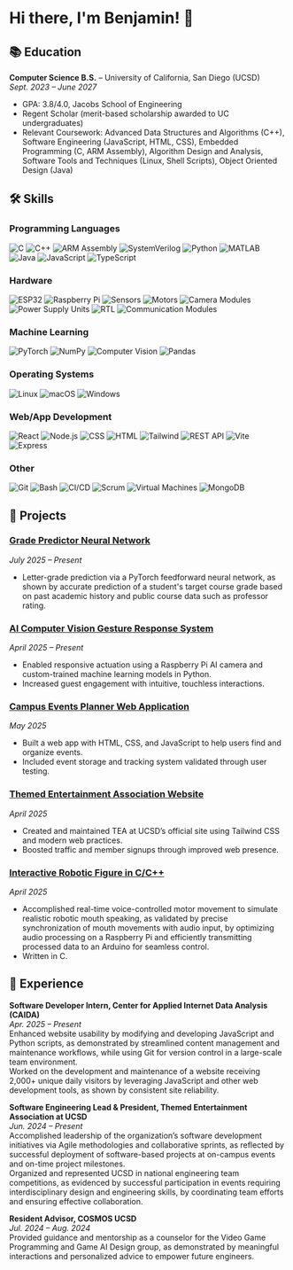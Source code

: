 # Hi there, I'm Benjamin! 👋

## 📚 Education
**Computer Science B.S.** – University of California, San Diego (UCSD)  
*Sept. 2023 – June 2027*  
- GPA: 3.8/4.0, Jacobs School of Engineering  
- Regent Scholar (merit-based scholarship awarded to UC undergraduates)  
- Relevant Coursework: Advanced Data Structures and Algorithms (C++), Software Engineering (JavaScript, HTML, CSS), Embedded Programming (C, ARM Assembly), Algorithm Design and Analysis, Software Tools and Techniques (Linux, Shell Scripts), Object Oriented Design (Java)


## 🛠 Skills

### Programming Languages  
![C](https://img.shields.io/badge/C-00599C?style=for-the-badge&logo=c&logoColor=white) ![C++](https://img.shields.io/badge/C%2B%2B-00599C?style=for-the-badge&logo=c%2B%2B&logoColor=white) ![ARM Assembly](https://img.shields.io/badge/ARM%20Assembly-35495E?style=for-the-badge&logo=arm&logoColor=white) ![SystemVerilog](https://img.shields.io/badge/SystemVerilog-00BFFF?style=for-the-badge&logo=verilog&logoColor=white) ![Python](https://img.shields.io/badge/Python-3776AB?style=for-the-badge&logo=python&logoColor=white) ![MATLAB](https://img.shields.io/badge/MATLAB-EA3A30?style=for-the-badge&logo=mathworks&logoColor=white) ![Java](https://img.shields.io/badge/Java-007396?style=for-the-badge&logo=java&logoColor=white) ![JavaScript](https://img.shields.io/badge/JavaScript-F7DF1E?style=for-the-badge&logo=javascript&logoColor=black) ![TypeScript](https://img.shields.io/badge/TypeScript-3178C6?style=for-the-badge&logo=typescript&logoColor=white)  

### Hardware  
![ESP32](https://img.shields.io/badge/ESP32-3C3C3C?style=for-the-badge&logo=espressif&logoColor=white) ![Raspberry Pi](https://img.shields.io/badge/Raspberry%20Pi-C51A4A?style=for-the-badge&logo=raspberrypi&logoColor=white) ![Sensors](https://img.shields.io/badge/Sensors-4CAF50?style=for-the-badge) ![Motors](https://img.shields.io/badge/Motors-9C27B0?style=for-the-badge) ![Camera Modules](https://img.shields.io/badge/Camera%20Modules-607D8B?style=for-the-badge) ![Power Supply Units](https://img.shields.io/badge/Power%20Supply%20Units-FF5722?style=for-the-badge) ![RTL](https://img.shields.io/badge/Register%20Transfer%20Logic-00BCD4?style=for-the-badge) ![Communication Modules](https://img.shields.io/badge/Communication%20Modules-2196F3?style=for-the-badge)  

### Machine Learning  
![PyTorch](https://img.shields.io/badge/PyTorch-EE4C2C?style=for-the-badge&logo=pytorch&logoColor=white) ![NumPy](https://img.shields.io/badge/NumPy-013243?style=for-the-badge&logo=numpy&logoColor=white) ![Computer Vision](https://img.shields.io/badge/Computer%20Vision-0E4C92?style=for-the-badge) ![Pandas](https://img.shields.io/badge/Pandas-150458?style=for-the-badge&logo=pandas&logoColor=white)  

### Operating Systems  
![Linux](https://img.shields.io/badge/Linux-FCC624?style=for-the-badge&logo=linux&logoColor=black)  ![macOS](https://img.shields.io/badge/macOS-000000?style=for-the-badge&logo=apple&logoColor=white) ![Windows](https://img.shields.io/badge/Windows-0078D6?style=for-the-badge&logo=windows&logoColor=white)  

### Web/App Development  
![React](https://img.shields.io/badge/React-20232A?style=for-the-badge&logo=react&logoColor=61DAFB) ![Node.js](https://img.shields.io/badge/Node.js-339933?style=for-the-badge&logo=nodedotjs&logoColor=white) ![CSS](https://img.shields.io/badge/CSS-1572B6?style=for-the-badge&logo=css3&logoColor=white) ![HTML](https://img.shields.io/badge/HTML-E34F26?style=for-the-badge&logo=html5&logoColor=white) ![Tailwind](https://img.shields.io/badge/Tailwind%20CSS-38B2AC?style=for-the-badge&logo=tailwindcss&logoColor=white)  ![REST API](https://img.shields.io/badge/REST%20API-000000?style=for-the-badge&logo=flask&logoColor=white) ![Vite](https://img.shields.io/badge/Vite-646CFF?style=for-the-badge&logo=vite&logoColor=white) ![Express](https://img.shields.io/badge/Express.js-404D59?style=for-the-badge)  

### Other  
![Git](https://img.shields.io/badge/Git-F05032?style=for-the-badge&logo=git&logoColor=white) ![Bash](https://img.shields.io/badge/Bash-4EAA25?style=for-the-badge&logo=gnubash&logoColor=white) ![CI/CD](https://img.shields.io/badge/CI%2FCD-0078D4?style=for-the-badge&logo=azuredevops&logoColor=white) ![Scrum](https://img.shields.io/badge/Scrum%2FAgile-0E4C92?style=for-the-badge) ![Virtual Machines](https://img.shields.io/badge/Virtual%20Machines-607D8B?style=for-the-badge&logo=virtualbox&logoColor=white) ![MongoDB](https://img.shields.io/badge/MongoDB-4EA94B?style=for-the-badge&logo=mongodb&logoColor=white)  


## 🌟 Projects

### [Grade Predictor Neural Network](https://github.com/BenMiller0/GradePredictionModel) 
*July 2025 – Present*  
- Letter-grade prediction via a PyTorch feedforward neural network, as shown by accurate prediction of a student's target course grade based on past academic history and public course data such as professor rating.

### [AI Computer Vision Gesture Response System](https://github.com/BenMiller0/ComputerVisionAttraction) 
*April 2025 – Present*  
- Enabled responsive actuation using a Raspberry Pi AI camera and custom-trained machine learning models in Python.  
- Increased guest engagement with intuitive, touchless interactions.

### [Campus Events Planner Web Application](https://github.com/cse110-sp25-group11/card-game)  
*May 2025*  
- Built a web app with HTML, CSS, and JavaScript to help users find and organize events.  
- Included event storage and tracking system validated through user testing.

### [Themed Entertainment Association Website](https://github.com/BenMiller0/teaatucsdsite)
*April 2025*  
- Created and maintained TEA at UCSD’s official site using Tailwind CSS and modern web practices.  
- Boosted traffic and member signups through improved web presence.

### [Interactive Robotic Figure in C/C++](https://github.com/BenMiller0/teaAnimatronic)
*April 2025*  
- Accomplished real-time voice-controlled motor movement to simulate realistic robotic mouth speaking, as validated by precise synchronization of mouth movements with audio input, by optimizing audio processing on a Raspberry Pi and efficiently transmitting processed data to an Arduino for seamless control.
- Written in C.


## 💼 Experience

**Software Developer Intern, Center for Applied Internet Data Analysis (CAIDA)**  
*Apr. 2025 – Present*  
Enhanced website usability by modifying and developing JavaScript and Python scripts, as demonstrated by streamlined content management and maintenance workflows, while using Git for version control in a large-scale team environment.  
Worked on the development and maintenance of a website receiving 2,000+ unique daily visitors by leveraging JavaScript and other web development tools, as shown by consistent site reliability.

**Software Engineering Lead & President, Themed Entertainment Association at UCSD**  
*Jun. 2024 – Present*  
Accomplished leadership of the organization’s software development initiatives via Agile methodologies and collaborative sprints, as reflected by successful deployment of software-based projects at on-campus events and on-time project milestones.  
Organized and represented UCSD in national engineering team competitions, as evidenced by successful participation in events requiring interdisciplinary design and engineering skills, by coordinating team efforts and ensuring effective collaboration.

**Resident Advisor, COSMOS UCSD**  
*Jul. 2024 – Aug. 2024*  
Provided guidance and mentorship as a counselor for the Video Game Programming and Game AI Design group, as demonstrated by meaningful interactions and personalized advice to empower future engineers.

